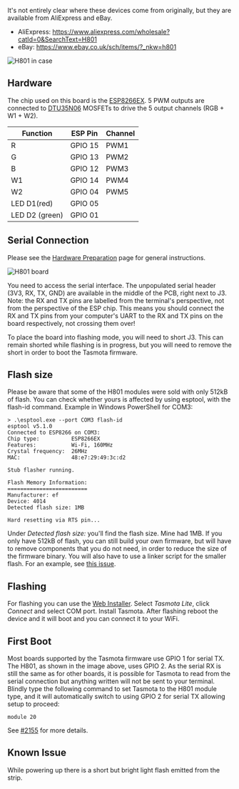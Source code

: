 It's not entirely clear where these devices come from originally, but they are available from AliExpress and eBay.

* AliExpress: <https://www.aliexpress.com/wholesale?catId=0&SearchText=H801>
* eBay: <https://www.ebay.co.uk/sch/items/?_nkw=h801>

![H801 in case](http://smartlife.tech/blog/wp-content/uploads/2016/06/20160623_171501.jpg)

## Hardware

The chip used on this board is the [ESP8266EX](https://www.espressif.com/sites/default/files/documentation/0a-esp8266ex_datasheet_en.pdf). 5 PWM outputs are connected to [DTU35N06](http://din-tek.jp/Upload/Product%20Doc/Datasheet/DTU35N06.pdf) MOSFETs to drive the 5 output channels (RGB + W1 + W2).

| Function | ESP Pin | Channel |
| -------- | ----------- | ------- |
| R | GPIO 15 | PWM1 |
| G | GPIO 13 | PWM2 |
| B | GPIO 12 | PWM3 |
| W1 | GPIO 14 | PWM4 |
| W2 | GPIO 04 | PWM5 |
| LED D1(red) | GPIO 05 |
| LED D2 (green) | GPIO 01 |

## Serial Connection

Please see the [Hardware Preparation](../Getting-Started#hardware-preparation) page for general instructions.

![H801 board](https://raw.githubusercontent.com/ascillato/Tasmota_KNX/KNX_development/.github/H801.jpg)

You need to access the serial interface. The unpopulated serial header (3V3, RX, TX, GND) are available in the middle of the PCB, right next to J3. Note: the RX and TX pins are labelled from the terminal's perspective, not from the perspective of the ESP chip. This means you should connect the RX and TX pins from your computer's UART to the RX and TX pins on the board respectively, not crossing them over!

To place the board into flashing mode, you will need to short J3. This can remain shorted while flashing is in progress, but you will need to remove the short in order to boot the Tasmota firmware.

## Flash size
Please be aware that some of the H801 modules were sold with only 512kB of flash. You can check whether yours is affected by using esptool, with the flash-id command. Example in Windows PowerShell for COM3:

```
> .\esptool.exe --port COM3 flash-id
esptool v5.1.0
Connected to ESP8266 on COM3:
Chip type:          ESP8266EX
Features:           Wi-Fi, 160MHz
Crystal frequency:  26MHz
MAC:                48:e7:29:49:3c:d2

Stub flasher running.

Flash Memory Information:
=========================
Manufacturer: ef
Device: 4014
Detected flash size: 1MB

Hard resetting via RTS pin...
```

Under *Detected flash size:* you'll find the flash size. Mine had 1MB. If you only have 512kB of flash, you can still build your own firmware, but will have to remove components that you do not need, in order to reduce the size of the firmware binary. You will also have to use a linker script for the smaller flash. For an example, see [this issue](https://github.com/arendst/Tasmota/issues/2982).

## Flashing

For flashing you can use the [Web Installer](https://tasmota.github.io/install/).
Select *Tasmota Lite*, click *Connect* and select COM port. Install Tasmota.
After flashing reboot the device and it will boot and you can connect it to your WiFi.

## First Boot

Most boards supported by the Tasmota firmware use GPIO 1 for serial TX. The H801, as shown in the image above, uses GPIO 2. As the serial RX is still the same as for other boards, it is possible for Tasmota to read from the serial connection but anything written will not be sent to your terminal. Blindly type the following command to set Tasmota to the H801 module type, and it will automatically switch to using GPIO 2 for serial TX allowing setup to proceed:

    module 20

See [#2155](https://github.com/arendst/Tasmota/issues/2155) for more details.

## Known Issue
While powering up there is a short but bright light flash emitted from the strip. 
